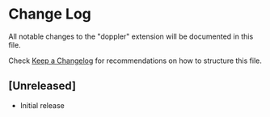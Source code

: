# Change Log

All notable changes to the "doppler" extension will be documented in this file.

Check [Keep a Changelog](http://keepachangelog.com/) for recommendations on how to structure this file.

## [Unreleased]

- Initial release